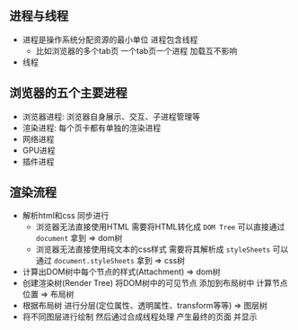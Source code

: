 ## 进程与线程
- 进程是操作系统分配资源的最小单位 进程包含线程
  - 比如浏览器的多个tab页 一个tab页一个进程 加载互不影响
- 线程

## 浏览器的五个主要进程
- 浏览器进程: 浏览器自身展示、交互、子进程管理等
- 渲染进程: 每个页卡都有单独的渲染进程
- 网络进程
- GPU进程
- 插件进程

## 渲染流程
- 解析html和css 同步进行
  - 浏览器无法直接使用HTML 需要将HTML转化成 `DOM Tree` 可以直接通过 `document` 拿到 => dom树
  - 浏览器无法直接使用纯文本的css样式 需要将其解析成 `styleSheets` 可以通过 `document.styleSheets` 拿到 => css树
- 计算出DOM树中每个节点的样式(Attachment) => dom树
- 创建渲染树(Render Tree) 将DOM树中的可见节点 添加到布局树中 计算节点位置 => 布局树
- 根据布局树 进行分层(定位属性、透明属性、transform等等) => 图层树
- 将不同图层进行绘制 然后通过合成线程处理 产生最终的页面 并显示